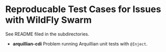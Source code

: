# Reproducable Test Cases for Issues with WildFly Swarm

See README filed in the subdirectories.

- **arquillian-cdi** Problem running Arquillian unit tests with `@Inject`.
